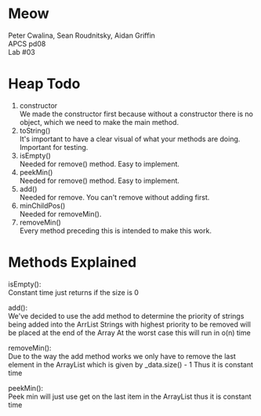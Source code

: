 # Meow 
Peter Cwalina, Sean Roudnitsky, Aidan Griffin  
APCS pd08         
Lab #03  

# Heap Todo

1. constructor  
       We made the constructor first because without a constructor there is no object, which we need to make the main method. 
2. toString()  
       It's important to have a clear visual of what your methods are doing. Important for testing. 
3. isEmpty()   
       Needed for remove() method. Easy to implement.  
4. peekMin()   
       Needed for remove() method. Easy to implement.  
5. add()   
       Needed for remove. You can't remove without adding first. 
6. minChildPos()   
       Needed for removeMin().
7. removeMin()   
       Every method preceding this is intended to make this work. 
       
       
# Methods Explained
isEmpty():   
      Constant time just returns if the size is 0  
      
add():   
      We've decided to use the add method to determine the priority of strings being added into the ArrList 
      Strings with highest priority to be removed will be placed at the end of the Array
      At the  worst case this will run in o(n) time  
       
removeMin():  
      Due to the way the add method works we only have to remove the last element in the ArrayList which is given by
      \_data.size() - 1 Thus it is constant time  
      
peekMin():  
      Peek min will just use get on the last item in the ArrayList thus it is constant time  

